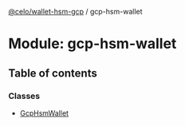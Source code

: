 [@celo/wallet-hsm-gcp](../README.md) / gcp-hsm-wallet

# Module: gcp-hsm-wallet

## Table of contents

### Classes

- [GcpHsmWallet](../classes/gcp_hsm_wallet.GcpHsmWallet.md)
